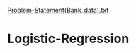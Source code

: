 [Problem-Statement(Bank_data).txt](https://github.com/OmkarBulland/Logistic-Regression/files/10715449/Problem-Statement.Bank_data.txt)
# Logistic-Regression
